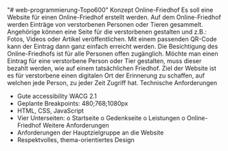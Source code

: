 "# web-programmierung-Topo600" 
Konzept
Online-Friedhof
Es soll eine Website für einen Online-Friedhof erstellt werden. Auf dem Online-Friedhof werden Einträge von verstorbenen Personen oder Tieren gesammelt. Angehörige können eine Seite für die verstorbenen gestalten und z.B.: Fotos, Videos oder Artikel veröffentlichen. Mit einem passenden QR-Code kann der Eintrag dann ganz einfach erreicht werden. Die Besichtigung des Online-Friedhofs ist für alle Personen offen zugänglich. Möchte man einen Eintrag für eine verstorbene Person oder Tier gestalten, muss dieser bezahlt werden, wie auf einem tatsächlichen Friedhof. Ziel der Website ist es für verstorbene einen digitalen Ort der Erinnerung zu schaffen, auf welchen jede Person, zu jeder Zeit Zugriff hat. 
Technische Anforderungen
-	Gute accessibility WACG 2.1
-	Geplante Breakpoints: 480;768;1080px
-	HTML, CSS, JavaScript
-	Vier Unterseiten:
o	Startseite
o	Gedenkseite
o	Leistungen
o	Online-Friedhof
Weitere Anforderungen
-	Anforderungen der Hauptzielgruppe an die Website 
-	Respektvolles, thema-orientiertes Design
